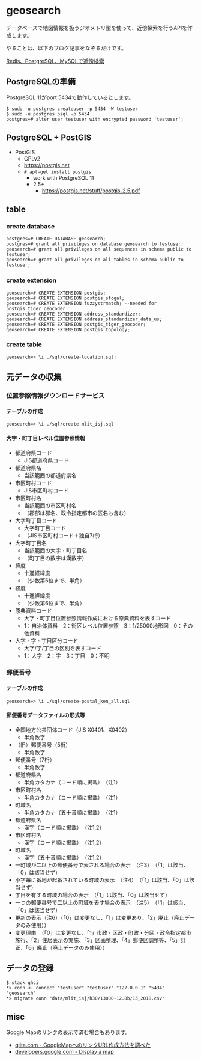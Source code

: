 # geosearch

データベースで地図情報を扱うジオメトリ型を使って、近傍探索を行うAPIを作成します。

やることは、以下のブログ記事をなぞるだけです。

[Redis、PostgreSQL、MySQLで近傍検索](https://shogo82148.github.io/blog/2017/03/28/database-gis/)

## PostgreSQLの準備

PostgreSQL 11がport 5434で動作しているとします。

```
$ sudo -u postgres createuser -p 5434 -W testuser
$ sudo -u postgres psql -p 5434
postgres=# alter user testuser with encrypted password 'testuser';
```

## PostgreSQL + PostGIS

- PostGIS
  - GPLv2
  - <https://postgis.net>
  - `# apt-get install postgis`
    - work with PostgreSQL 11
    - 2.5+
      - <https://postgis.net/stuff/postgis-2.5.pdf>

## table

### create database

```
postgres=# CREATE DATABASE geosearch;
postgres=# grant all privileges on database geosearch to testuser;
geosearch=# grant all privileges on all sequences in schema public to testuser;
geosearch=# grant all privileges on all tables in schema public to testuser;
```

### create extension

```
geosearch=# CREATE EXTENSION postgis;
geosearch=# CREATE EXTENSION postgis_sfcgal;
geosearch=# CREATE EXTENSION fuzzystrmatch; --needed for postgis_tiger_geocoder
geosearch=# CREATE EXTENSION address_standardizer;
geosearch=# CREATE EXTENSION address_standardizer_data_us;
geosearch=# CREATE EXTENSION postgis_tiger_geocoder;
geosearch=# CREATE EXTENSION postgis_topology;
```

### create table

```
geosearch=> \i ./sql/create-location.sql;
```

## 元データの収集

###  位置参照情報ダウンロードサービス

#### テーブルの作成

```
geosearch=> \i ./sql/create-mlit_isj.sql
```

#### 大字・町丁目レベル位置参照情報

- 都道府県コード
  - JIS都道府県コード
- 都道府県名
  - 当該範囲の都道府県名
- 市区町村コード
  - JIS市区町村コード
- 市区町村名
  - 当該範囲の市区町村名
  - （郡部は郡名、政令指定都市の区名も含む）
- 大字町丁目コード　
  - 大字町丁目コード
  - （JIS市区町村コード＋独自7桁）
- 大字町丁目名
  - 当該範囲の大字・町丁目名
  - （町丁目の数字は漢数字）
- 緯度
  - 十進経緯度
  - （少数第6位まで、半角）
- 経度
  - 十進経緯度
  - （少数第6位まで、半角）
- 原典資料コード
  - 大字・町丁目位置参照情報作成における原典資料を表すコード
  - 1：自治体資料　2：街区レベル位置参照　3：1/25000地形図　0：その他資料
- 大字・字・丁目区分コード
  - 大字/字/丁目の区別を表すコード
  - 1：大字　2：字　3：丁目　0：不明

### 郵便番号

#### テーブルの作成

```
geosearch=> \i ./sql/create-postal_ken_all.sql
```

#### 郵便番号データファイルの形式等

- 全国地方公共団体コード（JIS X0401、X0402）
  - 半角数字
- （旧）郵便番号（5桁）
  - 半角数字
- 郵便番号（7桁）
  - 半角数字
- 都道府県名　
  - 半角カタカナ（コード順に掲載）　（注1）
- 市区町村名　
  - 半角カタカナ（コード順に掲載）　（注1）
- 町域名　
  - 半角カタカナ（五十音順に掲載）　（注1）
- 都道府県名　
  - 漢字（コード順に掲載）　（注1,2）
- 市区町村名　
  - 漢字（コード順に掲載）　（注1,2）
- 町域名　
  - 漢字（五十音順に掲載）　（注1,2）
- 一町域が二以上の郵便番号で表される場合の表示　（注3）　（「1」は該当、「0」は該当せず）
- 小字毎に番地が起番されている町域の表示　（注4）　（「1」は該当、「0」は該当せず）
- 丁目を有する町域の場合の表示　（「1」は該当、「0」は該当せず）
- 一つの郵便番号で二以上の町域を表す場合の表示　（注5）　（「1」は該当、「0」は該当せず）
- 更新の表示（注6）（「0」は変更なし、「1」は変更あり、「2」廃止（廃止データのみ使用））
- 変更理由　（「0」は変更なし、「1」市政・区政・町政・分区・政令指定都市施行、「2」住居表示の実施、「3」区画整理、「4」郵便区調整等、「5」訂正、「6」廃止（廃止データのみ使用））

## データの登録

```
$ stack ghci
*> conn <- connect "testuser" "testuser" "127.0.0.1" "5434" "geosearch"
*> migrate conn "data/mlit_isj/h30/13000-12.0b/13_2018.csv"
```

## misc

Google Mapのリンクの表示で済む場合もあります。

- [qiita.com - GoogleMapへのリンクURL作成方法を調べた](https://qiita.com/hiron2225/items/8d5cd1b6728b4d63434b)
- [developers.google.com - Display a map](https://developers.google.com/maps/documentation/urls/guide#map-action)
